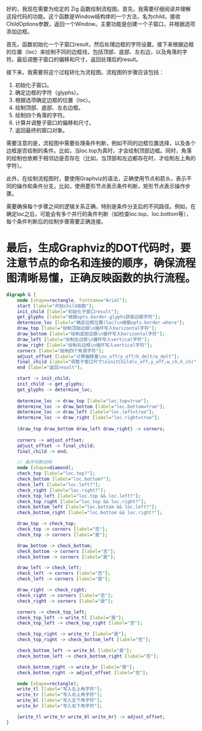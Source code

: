 好的，我现在需要为给定的 Zig 函数绘制流程图。首先，我需要仔细阅读并理解这段代码的功能。这个函数是Window结构体的一个方法，名为child，接收ChildOptions参数，返回一个Window。主要功能是创建一个子窗口，并根据选项添加边框。

首先，函数初始化一个子窗口result，然后处理边框的字符设置。接下来根据边框的位置（loc）来绘制不同的边框线，包括顶部、底部、左右边，以及角落的字符。最后调整子窗口的偏移和尺寸，返回处理后的result。

接下来，我需要将这个过程转化为流程图。流程图的步骤应该包括：

1. 初始化子窗口。
2. 确定边框的字符（glyphs）。
3. 根据选项确定边框的位置（loc）。
4. 绘制顶部、底部、左右边框。
5. 绘制四个角落的字符。
6. 计算并调整子窗口的偏移和尺寸。
7. 返回最终的窗口对象。

需要注意的是，流程图中需要处理条件判断，例如不同的边框位置选择，以及各个边框是否绘制的条件。比如，当loc.top为真时，才会绘制顶部边框。同时，角落的绘制也依赖于相邻边是否存在（比如，当顶部和左边都存在时，才绘制左上角的字符）。

此外，在绘制流程图时，要使用Graphviz的语法，正确使用节点和箭头，表示不同的操作和条件分支。比如，使用菱形节点表示条件判断，矩形节点表示操作步骤。

需要确保每个步骤之间的逻辑关系正确，特别是条件分支后的不同路径。例如，在确定loc之后，可能会有多个并行的条件判断（如检查loc.top、loc.bottom等），每个条件判断后的绘制步骤需要正确连接。

最后，生成Graphviz的DOT代码时，要注意节点的命名和连接的顺序，确保流程图清晰易懂，正确反映函数的执行流程。
================================================
```dot
digraph G {
    node [shape=rectangle, fontname="Arial"];
    start [label="开始child函数"];
    init_child [label="初始化子窗口result"];
    get_glyphs [label="根据opts.border.glyphs获取边框字符"];
    determine_loc [label="确定边框位置(loc)\n根据opts.border.where"];
    draw_top [label="绘制顶部边框\n循环写入horizontal字符"];
    draw_bottom [label="绘制底部边框\n循环写入horizontal字符"];
    draw_left [label="绘制左边框\n循环写入vertical字符"];
    draw_right [label="绘制右边框\n循环写入vertical字符"];
    corners [label="绘制四个角落字符"];
    adjust_offset [label="计算偏移量\nx_off/y_off/h_delt/w_delt"];
    final_child [label="调整子窗口尺寸\ninitChild(x_off,y_off,w_ch,h_ch)"];
    end [label="返回result"];

    start -> init_child;
    init_child -> get_glyphs;
    get_glyphs -> determine_loc;
    
    determine_loc -> draw_top [label="loc.top=true"];
    determine_loc -> draw_bottom [label="loc.bottom=true"];
    determine_loc -> draw_left [label="loc.left=true"];
    determine_loc -> draw_right [label="loc.right=true"];
    
    {draw_top draw_bottom draw_left draw_right} -> corners;
    
    corners -> adjust_offset;
    adjust_offset -> final_child;
    final_child -> end;

    // 条件判断结构
    node [shape=diamond];
    check_top [label="loc.top?"];
    check_bottom [label="loc.bottom?"];
    check_left [label="loc.left?"];
    check_right [label="loc.right?"];
    check_top_left [label="loc.top && loc.left?"];
    check_top_right [label="loc.top && loc.right?"];
    check_bottom_left [label="loc.bottom && loc.left?"];
    check_bottom_right [label="loc.bottom && loc.right?"];

    draw_top -> check_top;
    check_top -> corners [label="否"];
    check_top -> corners [label="是"];

    draw_bottom -> check_bottom;
    check_bottom -> corners [label="否"];
    check_bottom -> corners [label="是"];

    draw_left -> check_left;
    check_left -> corners [label="否"];
    check_left -> corners [label="是"];

    draw_right -> check_right;
    check_right -> corners [label="否"];
    check_right -> corners [label="是"];

    corners -> check_top_left;
    check_top_left -> write_tl [label="是"];
    check_top_left -> check_top_right [label="否"];

    check_top_right -> write_tr [label="是"];
    check_top_right -> check_bottom_left [label="否"];

    check_bottom_left -> write_bl [label="是"];
    check_bottom_left -> check_bottom_right [label="否"];

    check_bottom_right -> write_br [label="是"];
    check_bottom_right -> adjust_offset [label="否"];

    node [shape=rectangle];
    write_tl [label="写入左上角字符"];
    write_tr [label="写入右上角字符"];
    write_bl [label="写入左下角字符"];
    write_br [label="写入右下角字符"];

    {write_tl write_tr write_bl write_br} -> adjust_offset;
}
```